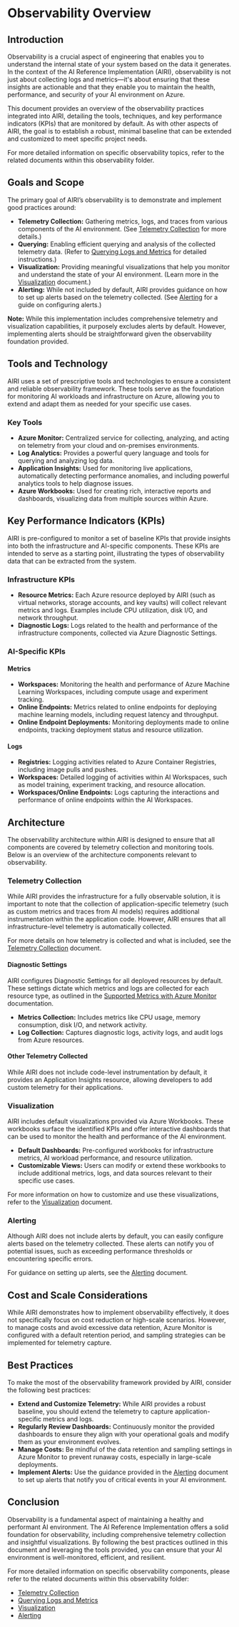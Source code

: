# Observability Overview

## Introduction

Observability is a crucial aspect of engineering that enables you to understand the internal state of your system based on the data it generates. In the context of the AI Reference Implementation (AIRI), observability is not just about collecting logs and metrics—it's about ensuring that these insights are actionable and that they enable you to maintain the health, performance, and security of your AI environment on Azure.

This document provides an overview of the observability practices integrated into AIRI, detailing the tools, techniques, and key performance indicators (KPIs) that are monitored by default. As with other aspects of AIRI, the goal is to establish a robust, minimal baseline that can be extended and customized to meet specific project needs.

For more detailed information on specific observability topics, refer to the related documents within this observability folder.

## Goals and Scope

The primary goal of AIRI’s observability is to demonstrate and implement good practices around:

- **Telemetry Collection:** Gathering metrics, logs, and traces from various components of the AI environment. (See [Telemetry Collection](./telemetry_collection.md) for more details.)
- **Querying:** Enabling efficient querying and analysis of the collected telemetry data. (Refer to [Querying Logs and Metrics](./querying.md) for detailed instructions.)
- **Visualization:** Providing meaningful visualizations that help you monitor and understand the state of your AI environment. (Learn more in the [Visualization](./visualization.md) document.)
- **Alerting:** While not included by default, AIRI provides guidance on how to set up alerts based on the telemetry collected. (See [Alerting](./alerting.md) for a guide on configuring alerts.)

**Note:** While this implementation includes comprehensive telemetry and visualization capabilities, it purposely excludes alerts by default. However, implementing alerts should be straightforward given the observability foundation provided.

## Tools and Technology

AIRI uses a set of prescriptive tools and technologies to ensure a consistent and reliable observability framework. These tools serve as the foundation for monitoring AI workloads and infrastructure on Azure, allowing you to extend and adapt them as needed for your specific use cases.

### Key Tools

- **Azure Monitor:** Centralized service for collecting, analyzing, and acting on telemetry from your cloud and on-premises environments.
- **Log Analytics:** Provides a powerful query language and tools for querying and analyzing log data.
- **Application Insights:** Used for monitoring live applications, automatically detecting performance anomalies, and including powerful analytics tools to help diagnose issues.
- **Azure Workbooks:** Used for creating rich, interactive reports and dashboards, visualizing data from multiple sources within Azure.

## Key Performance Indicators (KPIs)

AIRI is pre-configured to monitor a set of baseline KPIs that provide insights into both the infrastructure and AI-specific components. These KPIs are intended to serve as a starting point, illustrating the types of observability data that can be extracted from the system.

### Infrastructure KPIs

- **Resource Metrics:** Each Azure resource deployed by AIRI (such as virtual networks, storage accounts, and key vaults) will collect relevant metrics and logs. Examples include CPU utilization, disk I/O, and network throughput.
- **Diagnostic Logs:** Logs related to the health and performance of the infrastructure components, collected via Azure Diagnostic Settings.

### AI-Specific KPIs

#### Metrics

- **Workspaces:** Monitoring the health and performance of Azure Machine Learning Workspaces, including compute usage and experiment tracking.
- **Online Endpoints:** Metrics related to online endpoints for deploying machine learning models, including request latency and throughput.
- **Online Endpoint Deployments:** Monitoring deployments made to online endpoints, tracking deployment status and resource utilization.

#### Logs

- **Registries:** Logging activities related to Azure Container Registries, including image pulls and pushes.
- **Workspaces:** Detailed logging of activities within AI Workspaces, such as model training, experiment tracking, and resource allocation.
- **Workspaces/Online Endpoints:** Logs capturing the interactions and performance of online endpoints within the AI Workspaces.

## Architecture

The observability architecture within AIRI is designed to ensure that all components are covered by telemetry collection and monitoring tools. Below is an overview of the architecture components relevant to observability.

### Telemetry Collection

While AIRI provides the infrastructure for a fully observable solution, it is important to note that the collection of application-specific telemetry (such as custom metrics and traces from AI models) requires additional instrumentation within the application code. However, AIRI ensures that all infrastructure-level telemetry is automatically collected.

For more details on how telemetry is collected and what is included, see the [Telemetry Collection](./telemetry_collection.md) document.

#### Diagnostic Settings

AIRI configures Diagnostic Settings for all deployed resources by default. These settings dictate which metrics and logs are collected for each resource type, as outlined in the [Supported Metrics with Azure Monitor](https://learn.microsoft.com/en-us/azure/azure-monitor/reference/supported-metrics/metrics-index) documentation.

- **Metrics Collection:** Includes metrics like CPU usage, memory consumption, disk I/O, and network activity.
- **Log Collection:** Captures diagnostic logs, activity logs, and audit logs from Azure resources.

#### Other Telemetry Collected

While AIRI does not include code-level instrumentation by default, it provides an Application Insights resource, allowing developers to add custom telemetry for their applications.

### Visualization

AIRI includes default visualizations provided via Azure Workbooks. These workbooks surface the identified KPIs and offer interactive dashboards that can be used to monitor the health and performance of the AI environment.

- **Default Dashboards:** Pre-configured workbooks for infrastructure metrics, AI workload performance, and resource utilization.
- **Customizable Views:** Users can modify or extend these workbooks to include additional metrics, logs, and data sources relevant to their specific use cases.

For more information on how to customize and use these visualizations, refer to the [Visualization](./visualization.md) document.

### Alerting

Although AIRI does not include alerts by default, you can easily configure alerts based on the telemetry collected. These alerts can notify you of potential issues, such as exceeding performance thresholds or encountering specific errors.

For guidance on setting up alerts, see the [Alerting](./alerting.md) document.

## Cost and Scale Considerations

While AIRI demonstrates how to implement observability effectively, it does not specifically focus on cost reduction or high-scale scenarios. However, to manage costs and avoid excessive data retention, Azure Monitor is configured with a default retention period, and sampling strategies can be implemented for telemetry capture.

## Best Practices

To make the most of the observability framework provided by AIRI, consider the following best practices:

- **Extend and Customize Telemetry:** While AIRI provides a robust baseline, you should extend the telemetry to capture application-specific metrics and logs.
- **Regularly Review Dashboards:** Continuously monitor the provided dashboards to ensure they align with your operational goals and modify them as your environment evolves.
- **Manage Costs:** Be mindful of the data retention and sampling settings in Azure Monitor to prevent runaway costs, especially in large-scale deployments.
- **Implement Alerts:** Use the guidance provided in the [Alerting](./alerting.md) document to set up alerts that notify you of critical events in your AI environment.

## Conclusion

Observability is a fundamental aspect of maintaining a healthy and performant AI environment. The AI Reference Implementation offers a solid foundation for observability, including comprehensive telemetry collection and insightful visualizations. By following the best practices outlined in this document and leveraging the tools provided, you can ensure that your AI environment is well-monitored, efficient, and resilient.

For more detailed information on specific observability components, please refer to the related documents within this observability folder:
- [Telemetry Collection](./telemetry_collection.md)
- [Querying Logs and Metrics](./querying.md)
- [Visualization](./visualization.md)
- [Alerting](./alerting.md)